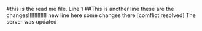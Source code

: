 #this is the read me file. Line 1
##This is another line
these are the changes!!!!!!!!!!!!
new line here
some changes there [comflict resolved]
The server was updated